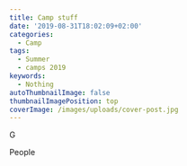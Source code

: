 ```yaml
---
title: Camp stuff
date: '2019-08-31T18:02:09+02:00'
categories:
  - Camp
tags:
  - Summer
  - camps 2019
keywords:
  - Nothing
autoThumbnailImage: false
thumbnailImagePosition: top
coverImage: /images/uploads/cover-post.jpg
---
```

G       

 
People        
